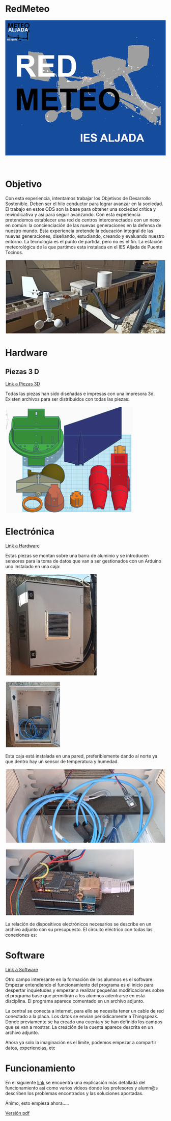 # RedMeteo
![Problemas Cargando Imagen](README/fotos/icono.png)
 
 
# Objetivo
Con esta experiencia, intentamos trabajar los Objetivos de Desarrollo Sostenible. Deben ser el hilo conductor para lograr avanzar en la sociedad. El trabajo en estos ODS son la base para obtener una sociedad crítica y reivindicativa y así para seguir avanzando.
Con esta experiencia pretendemos establecer una red de centros interconectados con un nexo en común: la concienciación de las nuevas generaciones en la defensa de nuestro mundo. Esta experiencia pretende la educación integral de las nuevas generaciones, diseñando, estudiando, creando y evaluando nuestro entorno.
La tecnología es el punto de partida, pero no es el fin.
La estación meteorológica de la que partimos esta instalada en el IES Aljada de Puente Tocinos.

![Problemas Cargando Imagen](README/fotos/instalacion.png) 

# Hardware
## Piezas 3 D 
[Link a Piezas 3D](https://github.com/IESAljada/RedMeteo/tree/main/Piezas_3D)


Todas las piezas han sido diseñadas e impresas con una impresora 3d.  Existen archivos para ser distribuidos con todas las piezas:

![Problemas Cargando Imagen](README/fotos/Piezas_3d.png)
 
# Electrónica
[Link a Hardware](https://github.com/IESAljada/RedMeteo/tree/main/Hardware)

Estas piezas se montan sobre una barra de aluminio y se introducen sensores para la toma de datos que van a ser gestionados con un Arduino uno instalado en una caja:

![Problemas Cargando Imagen](README/fotos/Caja_cerrada.png)

![Problemas Cargando Imagen](README/fotos/Caja_abierta.png)

Esta caja está instalada en una pared, preferiblemente dando al norte ya que dentro hay un sensor de temperatura y humedad.

 
 ![Problemas Cargando Imagen](README/fotos/Caja_abierta2.png)
 
 ![Problemas Cargando Imagen](README/fotos/arduino_uno.png)

 








La relación de dispositivos electrónicos necesarios se describe en un archivo adjunto con su presupuesto.
El circuito eléctrico con todas las conexiones es:
 
# Software
[Link a Software](https://github.com/IESAljada/RedMeteo/tree/main/Software)

Otro campo interesante en la formación de los alumnos es el software. Empezar entendiendo el funcionamiento del programa es el inicio para despertar inquietudes y empezar a realizar pequeñas modificaciones sobre el programa base que permitirán a los alumnos adentrarse en esta disciplina. El programa aparece comentado en un archivo adjunto.

La central se conecta a internet, para ello se necesita tener un cable de red conectado a la placa.
Los datos se envían periódicamente a Thingspeak. Donde previamente se ha creado una cuenta y se han definido los campos que se van a mostrar. La creación de la cuenta aparece descrita en un archivo adjunto.

Ahora ya solo la imaginación es el límite, podemos empezar a compartir datos, experiencias, etc

# Funcionamiento

En el siguiente [link](https://github.com/IESAljada/RedMeteo/Funcionamiento) se encuentra una explicación más detallada del funcionamiento así como varios videos donde los profesores y alumn@s describen los problemas encontrados y las soluciones aportadas.

Ánimo, esto empieza ahora…..

[Versión pdf](README/RedMeteo.pdf)


